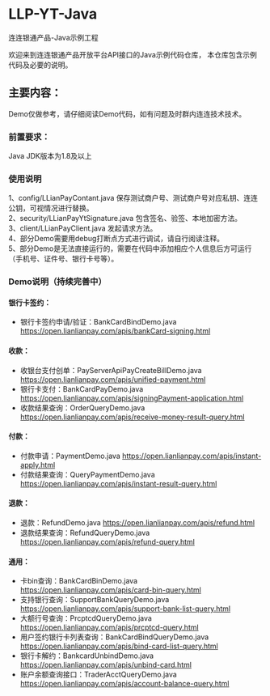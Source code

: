 # LLP-YT-Java

连连银通产品-Java示例工程

欢迎来到连连银通产品开放平台API接口的Java示例代码仓库， 本仓库包含示例代码及必要的说明。

## 主要内容：

Demo仅做参考，请仔细阅读Demo代码，如有问题及时群内连连技术技术。

### 前置要求：
Java JDK版本为1.8及以上

### 使用说明
1、config/LLianPayContant.java 保存测试商户号、测试商户号对应私钥、连连公钥，可视情况进行替换。<br/>
2、security/LLianPayYtSignature.java 包含签名、验签、本地加密方法。<br/>
3、client/LLianPayClient.java 发起请求方法。<br/>
4、部分Demo需要用debug打断点方式进行调试，请自行阅读注释。<br/>
5、部分Demo是无法直接运行的，需要在代码中添加相应个人信息后方可运行（手机号、证件号、银行卡号等）。<br/>

### Demo说明（持续完善中）
#### 银行卡签约：
* 银行卡签约申请/验证：BankCardBindDemo.java https://open.lianlianpay.com/apis/bankCard-signing.html

#### 收款：
* 收银台支付创单：PayServerApiPayCreateBillDemo.java https://open.lianlianpay.com/apis/unified-payment.html
* 银行卡支付：BankCardPayDemo.java https://open.lianlianpay.com/apis/signingPayment-application.html
* 收款结果查询：OrderQueryDemo.java https://open.lianlianpay.com/apis/receive-money-result-query.html

#### 付款：
* 付款申请：PaymentDemo.java https://open.lianlianpay.com/apis/instant-apply.html
* 付款结果查询：QueryPaymentDemo.java https://open.lianlianpay.com/apis/instant-result-query.html

#### 退款：
* 退款：RefundDemo.java https://open.lianlianpay.com/apis/refund.html
* 退款结果查询：RefundQueryDemo.java https://open.lianlianpay.com/apis/refund-query.html

#### 通用：
* 卡bin查询：BankCardBinDemo.java https://open.lianlianpay.com/apis/card-bin-query.html
* 支持银行查询：SupportBankQueryDemo.java https://open.lianlianpay.com/apis/support-bank-list-query.html
* 大额行号查询：PrcptcdQueryDemo.java https://open.lianlianpay.com/apis/prcptcd-query.html
* 用户签约银行卡列表查询：BankCardBindQueryDemo.java https://open.lianlianpay.com/apis/bind-card-list-query.html
* 银行卡解约：BankcardUnbindDemo.java https://open.lianlianpay.com/apis/unbind-card.html
* 账户余额查询接口：TraderAcctQueryDemo.java https://open.lianlianpay.com/apis/account-balance-query.html

